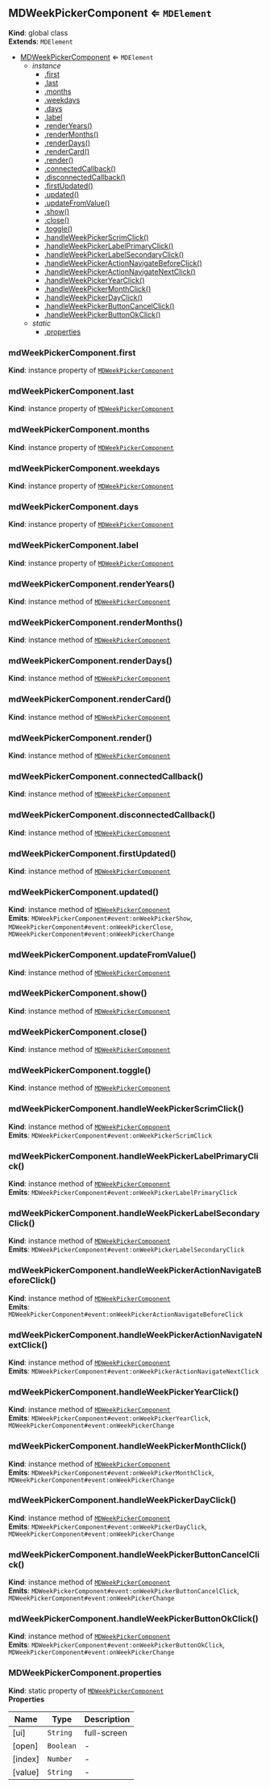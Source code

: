 <a name="MDWeekPickerComponent"></a>

## MDWeekPickerComponent ⇐ <code>MDElement</code>
**Kind**: global class  
**Extends**: <code>MDElement</code>  

* [MDWeekPickerComponent](#MDWeekPickerComponent) ⇐ <code>MDElement</code>
    * _instance_
        * [.first](#MDWeekPickerComponent+first)
        * [.last](#MDWeekPickerComponent+last)
        * [.months](#MDWeekPickerComponent+months)
        * [.weekdays](#MDWeekPickerComponent+weekdays)
        * [.days](#MDWeekPickerComponent+days)
        * [.label](#MDWeekPickerComponent+label)
        * [.renderYears()](#MDWeekPickerComponent+renderYears)
        * [.renderMonths()](#MDWeekPickerComponent+renderMonths)
        * [.renderDays()](#MDWeekPickerComponent+renderDays)
        * [.renderCard()](#MDWeekPickerComponent+renderCard)
        * [.render()](#MDWeekPickerComponent+render)
        * [.connectedCallback()](#MDWeekPickerComponent+connectedCallback)
        * [.disconnectedCallback()](#MDWeekPickerComponent+disconnectedCallback)
        * [.firstUpdated()](#MDWeekPickerComponent+firstUpdated)
        * [.updated()](#MDWeekPickerComponent+updated)
        * [.updateFromValue()](#MDWeekPickerComponent+updateFromValue)
        * [.show()](#MDWeekPickerComponent+show)
        * [.close()](#MDWeekPickerComponent+close)
        * [.toggle()](#MDWeekPickerComponent+toggle)
        * [.handleWeekPickerScrimClick()](#MDWeekPickerComponent+handleWeekPickerScrimClick)
        * [.handleWeekPickerLabelPrimaryClick()](#MDWeekPickerComponent+handleWeekPickerLabelPrimaryClick)
        * [.handleWeekPickerLabelSecondaryClick()](#MDWeekPickerComponent+handleWeekPickerLabelSecondaryClick)
        * [.handleWeekPickerActionNavigateBeforeClick()](#MDWeekPickerComponent+handleWeekPickerActionNavigateBeforeClick)
        * [.handleWeekPickerActionNavigateNextClick()](#MDWeekPickerComponent+handleWeekPickerActionNavigateNextClick)
        * [.handleWeekPickerYearClick()](#MDWeekPickerComponent+handleWeekPickerYearClick)
        * [.handleWeekPickerMonthClick()](#MDWeekPickerComponent+handleWeekPickerMonthClick)
        * [.handleWeekPickerDayClick()](#MDWeekPickerComponent+handleWeekPickerDayClick)
        * [.handleWeekPickerButtonCancelClick()](#MDWeekPickerComponent+handleWeekPickerButtonCancelClick)
        * [.handleWeekPickerButtonOkClick()](#MDWeekPickerComponent+handleWeekPickerButtonOkClick)
    * _static_
        * [.properties](#MDWeekPickerComponent.properties)

<a name="MDWeekPickerComponent+first"></a>

### mdWeekPickerComponent.first
**Kind**: instance property of [<code>MDWeekPickerComponent</code>](#MDWeekPickerComponent)  
<a name="MDWeekPickerComponent+last"></a>

### mdWeekPickerComponent.last
**Kind**: instance property of [<code>MDWeekPickerComponent</code>](#MDWeekPickerComponent)  
<a name="MDWeekPickerComponent+months"></a>

### mdWeekPickerComponent.months
**Kind**: instance property of [<code>MDWeekPickerComponent</code>](#MDWeekPickerComponent)  
<a name="MDWeekPickerComponent+weekdays"></a>

### mdWeekPickerComponent.weekdays
**Kind**: instance property of [<code>MDWeekPickerComponent</code>](#MDWeekPickerComponent)  
<a name="MDWeekPickerComponent+days"></a>

### mdWeekPickerComponent.days
**Kind**: instance property of [<code>MDWeekPickerComponent</code>](#MDWeekPickerComponent)  
<a name="MDWeekPickerComponent+label"></a>

### mdWeekPickerComponent.label
**Kind**: instance property of [<code>MDWeekPickerComponent</code>](#MDWeekPickerComponent)  
<a name="MDWeekPickerComponent+renderYears"></a>

### mdWeekPickerComponent.renderYears()
**Kind**: instance method of [<code>MDWeekPickerComponent</code>](#MDWeekPickerComponent)  
<a name="MDWeekPickerComponent+renderMonths"></a>

### mdWeekPickerComponent.renderMonths()
**Kind**: instance method of [<code>MDWeekPickerComponent</code>](#MDWeekPickerComponent)  
<a name="MDWeekPickerComponent+renderDays"></a>

### mdWeekPickerComponent.renderDays()
**Kind**: instance method of [<code>MDWeekPickerComponent</code>](#MDWeekPickerComponent)  
<a name="MDWeekPickerComponent+renderCard"></a>

### mdWeekPickerComponent.renderCard()
**Kind**: instance method of [<code>MDWeekPickerComponent</code>](#MDWeekPickerComponent)  
<a name="MDWeekPickerComponent+render"></a>

### mdWeekPickerComponent.render()
**Kind**: instance method of [<code>MDWeekPickerComponent</code>](#MDWeekPickerComponent)  
<a name="MDWeekPickerComponent+connectedCallback"></a>

### mdWeekPickerComponent.connectedCallback()
**Kind**: instance method of [<code>MDWeekPickerComponent</code>](#MDWeekPickerComponent)  
<a name="MDWeekPickerComponent+disconnectedCallback"></a>

### mdWeekPickerComponent.disconnectedCallback()
**Kind**: instance method of [<code>MDWeekPickerComponent</code>](#MDWeekPickerComponent)  
<a name="MDWeekPickerComponent+firstUpdated"></a>

### mdWeekPickerComponent.firstUpdated()
**Kind**: instance method of [<code>MDWeekPickerComponent</code>](#MDWeekPickerComponent)  
<a name="MDWeekPickerComponent+updated"></a>

### mdWeekPickerComponent.updated()
**Kind**: instance method of [<code>MDWeekPickerComponent</code>](#MDWeekPickerComponent)  
**Emits**: <code>MDWeekPickerComponent#event:onWeekPickerShow</code>, <code>MDWeekPickerComponent#event:onWeekPickerClose</code>, <code>MDWeekPickerComponent#event:onWeekPickerChange</code>  
<a name="MDWeekPickerComponent+updateFromValue"></a>

### mdWeekPickerComponent.updateFromValue()
**Kind**: instance method of [<code>MDWeekPickerComponent</code>](#MDWeekPickerComponent)  
<a name="MDWeekPickerComponent+show"></a>

### mdWeekPickerComponent.show()
**Kind**: instance method of [<code>MDWeekPickerComponent</code>](#MDWeekPickerComponent)  
<a name="MDWeekPickerComponent+close"></a>

### mdWeekPickerComponent.close()
**Kind**: instance method of [<code>MDWeekPickerComponent</code>](#MDWeekPickerComponent)  
<a name="MDWeekPickerComponent+toggle"></a>

### mdWeekPickerComponent.toggle()
**Kind**: instance method of [<code>MDWeekPickerComponent</code>](#MDWeekPickerComponent)  
<a name="MDWeekPickerComponent+handleWeekPickerScrimClick"></a>

### mdWeekPickerComponent.handleWeekPickerScrimClick()
**Kind**: instance method of [<code>MDWeekPickerComponent</code>](#MDWeekPickerComponent)  
**Emits**: <code>MDWeekPickerComponent#event:onWeekPickerScrimClick</code>  
<a name="MDWeekPickerComponent+handleWeekPickerLabelPrimaryClick"></a>

### mdWeekPickerComponent.handleWeekPickerLabelPrimaryClick()
**Kind**: instance method of [<code>MDWeekPickerComponent</code>](#MDWeekPickerComponent)  
**Emits**: <code>MDWeekPickerComponent#event:onWeekPickerLabelPrimaryClick</code>  
<a name="MDWeekPickerComponent+handleWeekPickerLabelSecondaryClick"></a>

### mdWeekPickerComponent.handleWeekPickerLabelSecondaryClick()
**Kind**: instance method of [<code>MDWeekPickerComponent</code>](#MDWeekPickerComponent)  
**Emits**: <code>MDWeekPickerComponent#event:onWeekPickerLabelSecondaryClick</code>  
<a name="MDWeekPickerComponent+handleWeekPickerActionNavigateBeforeClick"></a>

### mdWeekPickerComponent.handleWeekPickerActionNavigateBeforeClick()
**Kind**: instance method of [<code>MDWeekPickerComponent</code>](#MDWeekPickerComponent)  
**Emits**: <code>MDWeekPickerComponent#event:onWeekPickerActionNavigateBeforeClick</code>  
<a name="MDWeekPickerComponent+handleWeekPickerActionNavigateNextClick"></a>

### mdWeekPickerComponent.handleWeekPickerActionNavigateNextClick()
**Kind**: instance method of [<code>MDWeekPickerComponent</code>](#MDWeekPickerComponent)  
**Emits**: <code>MDWeekPickerComponent#event:onWeekPickerActionNavigateNextClick</code>  
<a name="MDWeekPickerComponent+handleWeekPickerYearClick"></a>

### mdWeekPickerComponent.handleWeekPickerYearClick()
**Kind**: instance method of [<code>MDWeekPickerComponent</code>](#MDWeekPickerComponent)  
**Emits**: <code>MDWeekPickerComponent#event:onWeekPickerYearClick</code>, <code>MDWeekPickerComponent#event:onWeekPickerChange</code>  
<a name="MDWeekPickerComponent+handleWeekPickerMonthClick"></a>

### mdWeekPickerComponent.handleWeekPickerMonthClick()
**Kind**: instance method of [<code>MDWeekPickerComponent</code>](#MDWeekPickerComponent)  
**Emits**: <code>MDWeekPickerComponent#event:onWeekPickerMonthClick</code>, <code>MDWeekPickerComponent#event:onWeekPickerChange</code>  
<a name="MDWeekPickerComponent+handleWeekPickerDayClick"></a>

### mdWeekPickerComponent.handleWeekPickerDayClick()
**Kind**: instance method of [<code>MDWeekPickerComponent</code>](#MDWeekPickerComponent)  
**Emits**: <code>MDWeekPickerComponent#event:onWeekPickerDayClick</code>, <code>MDWeekPickerComponent#event:onWeekPickerChange</code>  
<a name="MDWeekPickerComponent+handleWeekPickerButtonCancelClick"></a>

### mdWeekPickerComponent.handleWeekPickerButtonCancelClick()
**Kind**: instance method of [<code>MDWeekPickerComponent</code>](#MDWeekPickerComponent)  
**Emits**: <code>MDWeekPickerComponent#event:onWeekPickerButtonCancelClick</code>, <code>MDWeekPickerComponent#event:onWeekPickerChange</code>  
<a name="MDWeekPickerComponent+handleWeekPickerButtonOkClick"></a>

### mdWeekPickerComponent.handleWeekPickerButtonOkClick()
**Kind**: instance method of [<code>MDWeekPickerComponent</code>](#MDWeekPickerComponent)  
**Emits**: <code>MDWeekPickerComponent#event:onWeekPickerButtonOkClick</code>, <code>MDWeekPickerComponent#event:onWeekPickerChange</code>  
<a name="MDWeekPickerComponent.properties"></a>

### MDWeekPickerComponent.properties
**Kind**: static property of [<code>MDWeekPickerComponent</code>](#MDWeekPickerComponent)  
**Properties**

| Name | Type | Description |
| --- | --- | --- |
| [ui] | <code>String</code> | full-screen |
| [open] | <code>Boolean</code> | - |
| [index] | <code>Number</code> | - |
| [value] | <code>String</code> | - |

